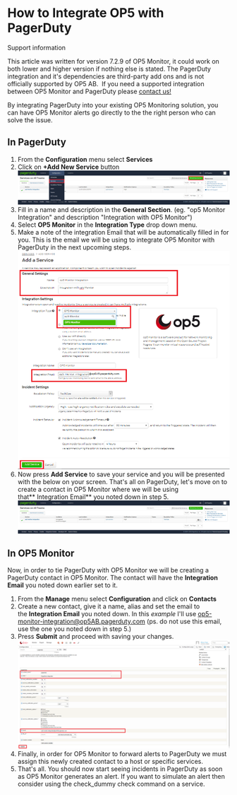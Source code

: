 # How to Integrate OP5 with PagerDuty

Support information

This article was written for version 7.2.9 of OP5 Monitor, it could work on both lower and higher version if nothing else is stated. The PagerDuty integration and it's dependencies are third-party add ons and is not officially supported by OP5 AB.  If you need a supported integration between OP5 Monitor and PagerDuty please [contact us!](https://www.op5.com/about/contact-us/)

By integrating PagerDuty into your existing OP5 Monitoring solution, you can have OP5 Monitor alerts go directly to the the right person who can solve the issue.

## In PagerDuty

1.  From the **Configuration** menu select **Services**
2.  Click on **+Add New Service** button
    ![](attachments/17663929/17859709.png)
3.  Fill in a name and description in the **General Section**. (eg. "op5 Monitor Integration" and description "Integration with OP5 Monitor")
4.  Select **OP5 Monitor** in the **Integration Type** drop down menu.
5.  Make a note of the integration Email that will be automatically filled in for you. This is the email we will be using to integrate OP5 Monitor with PagerDuty in the next upcoming steps.
    ![](attachments/17663929/17859711.png)
6.  Now press **Add Service** to save your service and you will be presented with the below on your screen. That's all on PagerDuty, let's move on to create a contact in OP5 Monitor where we will be using that** Integration Email** you noted down in step 5.
    ![](attachments/17663929/17859712.png)

## In OP5 Monitor

Now, in order to tie PagerDuty with OP5 Monitor we will be creating a PagerDuty contact in OP5 Monitor. The contact will have the **Integration Email** you noted down earlier set to it.

1.  From the **Manage** menu select **Configuration** and click on **Contacts**
2.  Create a new contact, give it a name, alias and set the email to the **Integration Email** you noted down. In this *example* I'll use <op5-monitor-integration@op5AB.pagerduty.com> (ps. do not use this email, use the one you noted down in step 5.)
3.  Press **Submit** and proceed with saving your changes.
    ![](attachments/17663929/17859714.png)
4.  Finally, in order for OP5 Monitor to forward alerts to PagerDuty we must assign this newly created contact to a host or specific services.
5.  That's all. You should now start seeing incidents in PagerDuty as soon as OP5 Monitor generates an alert. If you want to simulate an alert then consider using the check\_dummy check command on a service.

